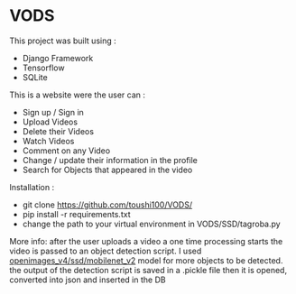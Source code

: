 # VODS
This project was built using :
- Django Framework
- Tensorflow
- SQLite

This is a website were the user can :
- Sign up / Sign in
- Upload Videos
- Delete their Videos
- Watch Videos
- Comment on any Video
- Change / update their information in the profile
- Search for Objects that appeared in the video


Installation :
 - git clone https://github.com/toushi100/VODS/
 - pip install -r requirements.txt
 - change the path to your virtual environment in VODS/SSD/tagroba.py


More info:
after the user uploads a video a one time processing starts
the video is passed to an object detection script.
I used <a href = "https://tfhub.dev/google/openimages_v4/ssd/mobilenet_v2/1">openimages_v4/ssd/mobilenet_v2</a> model
for more objects to be detected.
the output of the detection script is saved in a .pickle file 
then it is opened, converted into json and inserted in the DB
